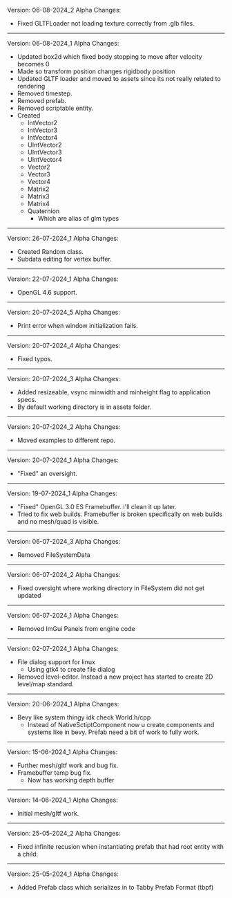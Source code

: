 Version: 06-08-2024_2 Alpha
Changes:
- Fixed GLTFLoader not loading texture correctly from .glb files.

--------------------------------------------------------------------------------------

Version: 06-08-2024_1 Alpha
Changes:
- Updated box2d which fixed body stopping to move after velocity becomes 0
- Made so transform position changes rigidbody position 
- Updated GLTF loader and moved to assets since its not really related to rendering
- Removed timestep.
- Removed prefab.
- Removed scriptable entity.
- Created  
    - IntVector2 
    - IntVector3 
    - IntVector4 
    - UIntVector2
    - UIntVector3
    - UIntVector4
    - Vector2    
    - Vector3    
    - Vector4    
    - Matrix2    
    - Matrix3    
    - Matrix4    
    - Quaternion 
        - Which are alias of glm types


--------------------------------------------------------------------------------------

Version: 26-07-2024_1 Alpha
Changes:
- Created Random class.
- Subdata editing for vertex buffer.

--------------------------------------------------------------------------------------

Version: 22-07-2024_1 Alpha
Changes:
- OpenGL 4.6 support.

--------------------------------------------------------------------------------------

Version: 20-07-2024_5 Alpha
Changes:
- Print error when window initialization fails.

--------------------------------------------------------------------------------------

Version: 20-07-2024_4 Alpha
Changes:
- Fixed typos.

--------------------------------------------------------------------------------------

Version: 20-07-2024_3 Alpha
Changes:
- Added resizeable, vsync minwidth and minheight flag to application specs.
- By default working directory is in assets folder.

--------------------------------------------------------------------------------------

Version: 20-07-2024_2 Alpha
Changes:
- Moved examples to different repo.  

--------------------------------------------------------------------------------------

Version: 20-07-2024_1 Alpha
Changes:
- "Fixed" an oversight.  

--------------------------------------------------------------------------------------

Version: 19-07-2024_1 Alpha
Changes:
- "Fixed" OpenGL 3.0 ES Framebuffer. i'll clean it up later.  
- Tried to fix web builds. Framebuffer is broken specifically on web builds and no mesh/quad is visible.

--------------------------------------------------------------------------------------

Version: 06-07-2024_3 Alpha
Changes:
- Removed FileSystemData  

--------------------------------------------------------------------------------------

Version: 06-07-2024_2 Alpha
Changes:
- Fixed oversight where working directory in FileSystem did not get updated  

--------------------------------------------------------------------------------------

Version: 06-07-2024_1 Alpha
Changes:
- Removed ImGui Panels from engine code 

--------------------------------------------------------------------------------------

Version: 02-07-2024_1 Alpha
Changes:
- File dialog support for linux 
    - Using gtk4 to create file dialog
- Removed level-editor. Instead a new project has started to create 2D level/map standard.

--------------------------------------------------------------------------------------

Version: 20-06-2024_1 Alpha
Changes:
- Bevy like system thingy idk check World.h/cpp
    - Instead of NativeSctiptComponent now u create components and systems like in bevy. Prefab need a bit of work to fully work.

--------------------------------------------------------------------------------------

Version: 15-06-2024_1 Alpha
Changes:
- Further mesh/gltf work and bug fix.
- Framebuffer temp bug fix.
    - Now has working depth buffer

--------------------------------------------------------------------------------------

Version: 14-06-2024_1 Alpha
Changes:
- Initial mesh/gltf work. 

--------------------------------------------------------------------------------------

Version: 25-05-2024_2 Alpha
Changes:
- Fixed infinite recusion when instantiating prefab that had root entity with a child. 

--------------------------------------------------------------------------------------

Version: 25-05-2024_1 Alpha
Changes:
- Added Prefab class which serializes in to Tabby Prefab Format (tbpf)

